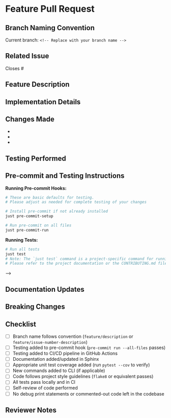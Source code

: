# Feature Pull Request

## Branch Naming Convention
<!-- IMPORTANT: Your branch should follow our naming convention -->
<!-- Format: feature/short-description-of-feature or feature/issue-number-description -->
<!-- Example: feature/user-authentication or feature/123-user-auth -->
Current branch: `<!-- Replace with your branch name -->`

## Related Issue
<!-- IMPORTANT: Please verify this issue number is correct and exists -->
<!-- Use the format: Closes #123 or Fixes #123 to automatically close the issue when this PR is merged -->
Closes #

## Feature Description
<!-- Provide a clear and concise description of the feature being implemented -->
<!-- Example: This PR adds user authentication via OAuth2 with GitHub provider, allowing users to log in with their GitHub accounts. This includes the login flow, user profile creation, and session management. -->

## Implementation Details
<!-- Provide a technical overview of how the feature was implemented -->
<!-- Include architectural decisions and design patterns used -->
<!-- Example: 
- Implemented using the Strategy pattern to allow for multiple auth providers in the future
- Used JWT for session management with a 24-hour expiration
- Created a middleware layer to handle authentication checks
-->

## Changes Made
<!-- List the significant changes made to implement this feature -->
<!-- Example:
- Added AuthService class to handle authentication flow
- Created new database migrations for user table
- Updated configuration to support OAuth settings
- Added middleware for authenticated routes
- Created login/logout endpoints
-->
- 
- 
- 

## Testing Performed
<!-- Describe the testing you've done to validate the feature -->
<!-- Include both automated and manual testing -->
<!-- Example: 
- Added unit tests for AuthService with 95% coverage
- Added integration tests for authentication flow
- Manually tested login flow on Chrome, Firefox, and Safari
- Verified error handling for invalid credentials
-->

## Pre-commit and Testing Instructions
<!-- Follow these steps to run pre-commit hooks and tests before submitting -->

**Running Pre-commit Hooks:**
```bash
# These are basic defaults for testing.
# Please adjust as needed for complete testing of your changes

# Install pre-commit if not already installed
just pre-commit-setup

# Run pre-commit on all files
just pre-commit-run
```

**Running Tests:**
```bash
# Run all tests
just test
# Note: The `just test` command is a project-specific command for running tests.
# Please refer to the project documentation or the CONTRIBUTING.md file for setup instructions.
```

-->

## Documentation Updates
<!-- Describe any documentation changes made or needed -->
<!-- Include updates to Sphinx docs, README, etc. -->
<!-- Example: 
- Updated authentication section in docs/usage.md
- Added new docs/auth.md file with detailed API documentation
- Updated README.md with new authentication instructions
- Added docstrings to all new classes and methods
-->

## Breaking Changes
<!-- List any backwards-incompatible changes this PR introduces -->
<!-- If none, state "None" -->
<!-- Example: The config format has changed, existing config files need to be updated following the migration guide in docs/migrations.md -->

## Checklist
<!-- Please verify each item by checking the box -->
- [ ] Branch name follows convention (`feature/description` or `feature/issue-number-description`)
- [ ] Testing added to pre-commit hook (`pre-commit run --all-files` passes)
- [ ] Testing added to CI/CD pipeline in GitHub Actions
- [ ] Documentation added/updated in Sphinx
- [ ] Appropriate unit test coverage added (run `pytest --cov` to verify)
- [ ] New commands added to CLI (if applicable)
- [ ] Code follows project style guidelines (`flake8` or equivalent passes)
- [ ] All tests pass locally and in CI
- [ ] Self-review of code performed
- [ ] No debug print statements or commented-out code left in the codebase

## Reviewer Notes
<!-- Any specific areas that need careful review or explanation -->
<!-- Highlight complex parts or areas where you're seeking feedback -->
<!-- Example: 
- The authentication flow in auth_service.py:125-150 is complex and needs careful review
- The database migration might need performance review for large datasets
- Security review needed for the token generation logic
-->
